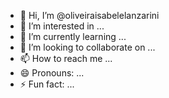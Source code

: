 - 👋 Hi, I’m @oliveiraisabelelanzarini
- 👀 I’m interested in ...
- 🌱 I’m currently learning ...
- 💞️ I’m looking to collaborate on ...
- 📫 How to reach me ...
- 😄 Pronouns: ...
- ⚡ Fun fact: ...

<!---
oliveiraisabelelanzarini/oliveiraisabelelanzarini is a ✨ special ✨ repository because its `README.md` (this file) appears on your GitHub profile.
You can click the Preview link to take a look at your changes.
--->
